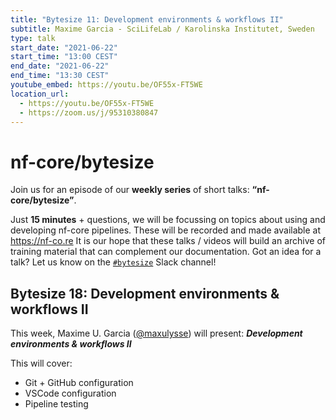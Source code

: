 ```yaml
---
title: "Bytesize 11: Development environments & workflows II"
subtitle: Maxime Garcia - SciLifeLab / Karolinska Institutet, Sweden
type: talk
start_date: "2021-06-22"
start_time: "13:00 CEST"
end_date: "2021-06-22"
end_time: "13:30 CEST"
youtube_embed: https://youtu.be/OF55x-FT5WE
location_url:
  - https://youtu.be/OF55x-FT5WE
  - https://zoom.us/j/95310380847
---
```


# nf-core/bytesize

Join us for an episode of our **weekly series** of short talks: **“nf-core/bytesize”**.

Just **15 minutes** + questions, we will be focussing on topics about using and developing nf-core pipelines.
These will be recorded and made available at <https://nf-co.re>
It is our hope that these talks / videos will build an archive of training material that can complement our documentation. Got an idea for a talk? Let us know on the [`#bytesize`](https://nfcore.slack.com/channels/bytesize) Slack channel!

## Bytesize 18: Development environments & workflows II

This week, Maxime U. Garcia ([@maxulysse](http://github.com/maxulysse/)) will present: _**Development environments & workflows II**_

This will cover:

* Git + GitHub configuration
* VSCode configuration
* Pipeline testing